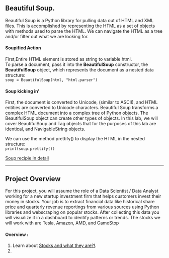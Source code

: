 ## Beautiful Soup.  
Beautiful Soup is a Python library for pulling data out of HTML and XML files. This is accomplished by representing the HTML as a set of objects with methods used to parse the HTML. We can navigate the HTML as a tree and/or filter out what we are looking for.  

#### Soupified Action
First,Entire HTML element is stored as string to variable html.  
To parse a document, pass it into the **BeautifulSoup** constructor, the **BeautifulSoup** object, which represents the document as a nested data structure:  
```soup = BeautifulSoup(html, "html.parser")```  

#### Soup kicking in'
First, the document is converted to Unicode, (similar to ASCII), and HTML entities are converted to Unicode characters. Beautiful Soup transforms a complex HTML document into a complex tree of Python objects. The BeautifulSoup object can create other types of objects. In this lab, we will cover BeautifulSoup and Tag objects that for the purposes of this lab are identical, and NavigableString objects.  

We can use the method prettify() to display the HTML in the nested structure:  
```print(soup.prettify())```  

[Soup recipie in detail](https://labs.cognitiveclass.ai/v2/tools/jupyterlab?ulid=ulid-ba67a5a5eb98df57e67bad3aa7cd10d886d03949)


<hr>

## Project Overview
For this project, you will assume the role of a Data Scientist / Data Analyst working for a new startup investment firm that helps customers invest their money in stocks. Your job is to extract financial data like historical share price and quarterly revenue reportings from various sources using Python libraries and webscraping on popular stocks. After collecting this data you will visualize it in a dashboard to identify patterns or trends. The stocks we will work with are Tesla, Amazon, AMD, and GameStop

#### Overview :  
1. Learn about [Stocks and what they are?!](https://www.investopedia.com/terms/s/stock.asp).
2. 

